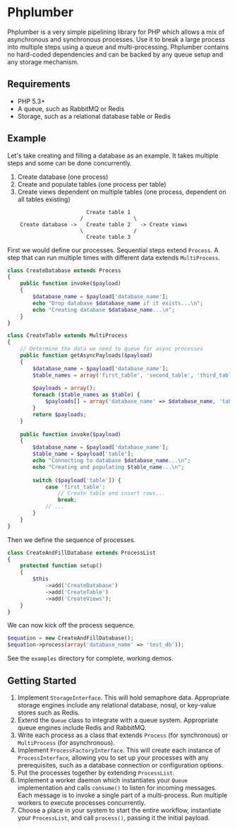 Phplumber
=========

Phplumber is a very simple pipelining library for PHP which allows a mix of asynchronous and synchronous processes. 
Use it to break a large process into multiple steps using a queue and multi-processing.  Phplumber contains no 
hard-coded dependencies and can be backed by any queue setup and any storage mechanism.

Requirements
------------

- PHP 5.3+
- A queue, such as RabbitMQ or Redis
- Storage, such as a relational database table or Redis

Example
-------

Let's take creating and filling a database as an example.  It takes multiple steps and some can be done concurrently.

1. Create database (one process)
1. Create and populate tables (one process per table)
1. Create views dependent on multiple tables (one process, dependent on all tables existing)


```
                         Create table 1
                       /                \
    Create database ->   Create table 2   -> Create views
                       \                /
                         Create table 3
```

First we would define our processes.  Sequential steps extend `Process`.  A step that can run multiple times with 
different data extends `MultiProcess`.

```php
class CreateDatabase extends Process
{
    public function invoke($payload)
    {
        $database_name = $payload['database_name'];
        echo "Drop database $database_name if it exists...\n";
        echo "Creating database $database_name...\n";
    }
}
```
```php
class CreateTable extends MultiProcess
{
    // Determine the data we need to queue for async processes
    public function getAsyncPayloads($payload)
    {
        $database_name = $payload['database_name'];
        $table_names = array('first_table', 'second_table', 'third_table');
        
        $payloads = array();
        foreach ($table_names as $table) {
            $payloads[] = array('database_name' => $database_name, 'table_name' => $table);
        }
        return $payloads;
    }
    
    public function invoke($payload)
    {
        $database_name = $payload['database_name'];
        $table_name = $payload['table'];
        echo "Connecting to database $database_name...\n";
        echo "Creating and populating $table_name...\n";
        
        switch ($payload['table']) {
            case 'first_table':
                // Create table and insert rows...
                break;
            // ...
        }
    }
}
```

Then we define the sequence of processes.

```php
class CreateAndFillDatabase extends ProcessList
{
    protected function setup()
    {
        $this
            ->add('CreateDatabase')
            ->add('CreateTable')
            ->add('CreateViews');
    }
}
```

We can now kick off the process sequence. 

```php
$equation = new CreateAndFillDatabase();
$equation->process(array('database_name' => 'test_db'));
```

See the `examples` directory for complete, working demos.

Getting Started
---------------

1. Implement `StorageInterface`.  This will hold semaphore data.  Appropriate storage engines include any 
relational database, nosql, or key-value stores such as Redis.
1. Extend the `Queue` class to integrate with a queue system.  Appropriate queue engines include Redis and RabbitMQ.
1. Write each process as a class that extends `Process` (for synchronous) or `MultiProcess` (for asynchronous).
1. Implement `ProcessFactoryInterface`. This will create each instance of `ProcessInterface`, allowing you to set 
up your processes with any prerequisites, such as a database connection or configuration options.
1. Put the processes together by extending `ProcessList`.
1. Implement a worker daemon which instantiates your `Queue` implementation and calls `consume()` to listen for 
incoming messages.  Each message is to invoke a single part of a multi-process.  Run multiple workers to execute 
processes concurrently.
1. Choose a place in your system to start the entire workflow, instantiate your `ProcessList`, and call `process()`, 
passing it the initial payload.
